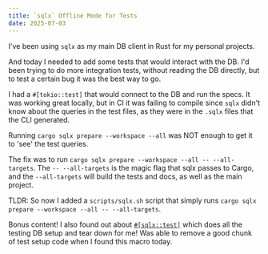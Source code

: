 ```yaml
---
title: `sqlx` Offline Mode for Tests
date: 2025-07-03
---
```


I've been using `sqlx` as my main DB client in Rust for my personal projects.

And today I needed to add some tests that would interact with the DB.
I'd been trying to do more integration tests, without reading the DB directly,
but to test a certain bug it was the best way to go.

I had a `#[tokio::test]` that would connect to the DB and run the specs. It was
working great locally, but in CI it was failing to compile since `sqlx` didn't know
about the queries in the test files, as they were in the `.sqlx` files that the CLI
generated.

Running `cargo sqlx prepare --workspace --all` was NOT enough to get it to 'see' the
test queries.

The fix was to run `cargo sqlx prepare --workspace --all -- --all-targets`.
The `-- --all-targets` is the magic flag that sqlx passes to Cargo, and the `--all-targets`
will build the tests and docs, as well as the main project.

TLDR: So now I added a `scripts/sqlx.sh` script that simply runs `cargo sqlx prepare --workspace --all -- --all-targets`.

Bonus content! I also found out about [`#[sqlx::test]`](https://docs.rs/sqlx/latest/sqlx/attr.test.html) which does all the testing DB setup and tear down for me! Was able to remove a good chunk of test setup code when I found this macro today.
